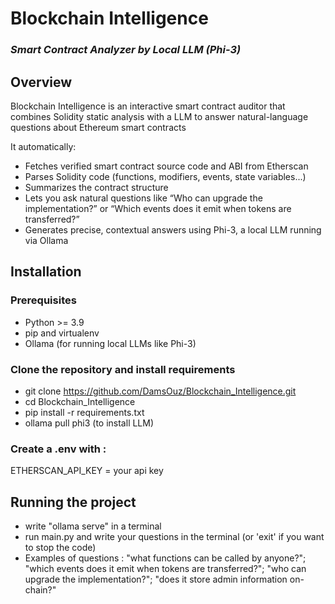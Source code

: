 # Blockchain Intelligence  
### *Smart Contract Analyzer by Local LLM (Phi-3)*


## Overview

Blockchain Intelligence is an interactive smart contract auditor that combines Solidity static analysis with a LLM to answer natural-language questions about Ethereum smart contracts

It automatically:
- Fetches verified smart contract source code and ABI from Etherscan  
- Parses Solidity code (functions, modifiers, events, state variables...)  
- Summarizes the contract structure  
- Lets you ask natural questions like “Who can upgrade the implementation?” or “Which events does it emit when tokens are transferred?”  
- Generates precise, contextual answers using Phi-3, a local LLM running via Ollama


## Installation

### Prerequisites

- Python >= 3.9
- pip and virtualenv
- Ollama (for running local LLMs like Phi-3)


### Clone the repository and install requirements

- git clone https://github.com/DamsOuz/Blockchain_Intelligence.git
- cd Blockchain_Intelligence
- pip install -r requirements.txt
- ollama pull phi3 (to install LLM)

### Create a .env with :
ETHERSCAN_API_KEY = your api key

## Running the project

- write "ollama serve" in a terminal
- run main.py and write your questions in the terminal (or 'exit' if you want to stop the code)
- Examples of questions : "what functions can be called by anyone?"; "which events does it emit when tokens are transferred?"; "who can upgrade the implementation?"; "does it store admin information on-chain?"
